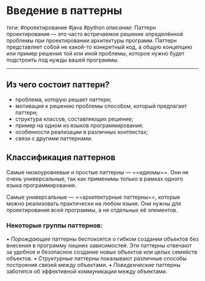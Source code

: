 # Введение в паттерны
*теги:* #проектирование #java #python 
*описание:* Паттерн проектирования — это часто встречаемое решение определённой проблемы при проектировании архитектуры программ. Паттерн представляет собой не какой-то конкретный код, а общую концепцию или пример решения той или иной проблемы, которое нужно будет подстроить под нужды вашей программы.

---
## Из чего состоит паттерн?
- проблема, которую решает паттерн;
- мотивация к решению проблемы способом, который предлагает паттерн;
- структура классов, составляющих решение;
- пример на одном из языков программирования;
- особенности реализации в различных контекстах;
- связи с другими паттернами.

## Классификация паттернов
Самые низкоуровневые и простые паттерны — ==идиомы==. Они не очень универсальные, так как применимы только в рамках одного языка программирования.

Самые универсальные — ==архитектурные паттерны==, которые можно реализовать практически на любом языке. Они нужны для проектирования всей программы, а не
отдельных её элементов.

### Некоторые группы паттернов:
• *Порождающие* паттерны беспокоятся о гибком создании объектов без внесения в программу лишних зависимостей. Эти паттерны отвечают за удобное и безопасное создание новых объектов или целых семейств объектов.
• *Структурные* паттерны показывают различные способы построения связей между объектами.
• *Поведенческие* паттерны заботятся об эффективной коммуникации между объектами.
